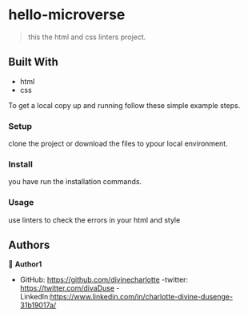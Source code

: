 
# hello-microverse

> this the html and css linters project.


## Built With

- html
- css

To get a local copy up and running follow these simple example steps.



### Setup 
clone the project or download the files to ypour local environment.

### Install
you have run the installation commands.

### Usage 
use linters to check the errors in your html and style 





## Authors

👤 **Author1**

- GitHub: https://github.com/divinecharlotte
-twitter: https://twitter.com/divaDuse
-LinkedIn:https://www.linkedin.com/in/charlotte-divine-dusenge-31b19017a/
